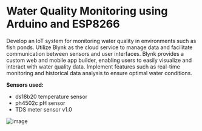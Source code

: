 # Water Quality Monitoring using Arduino and ESP8266

Develop an IoT system for monitoring water quality in environments such as fish ponds. Utilize Blynk as the cloud service to manage data and facilitate communication between sensors and user interfaces. Blynk provides a custom web and mobile app builder, enabling users to easily visualize and interact with water quality data. Implement features such as real-time monitoring and historical data analysis to ensure optimal water conditions.

**Sensors used:**
- ds18b20 temperature sensor
- ph4502c pH sensor
- TDS meter sensor v1.0


![image](https://github.com/ikhsanurasidb/Water-Quality-Monitoring-ArduinoESP8266/assets/151383202/ec4af857-bfcc-4afa-b664-c4e2f456e9e4)
